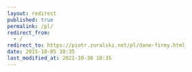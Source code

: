 ```yaml
---
layout: redirect
published: true
permalink: /pl/
redirect_from:
  - /
redirect_to: https://piotr.zuralski.net/pl/dane-firmy.html
date: 2015-10-05 10:35
last_modified_at: 2021-10-30 10:35
---
```

